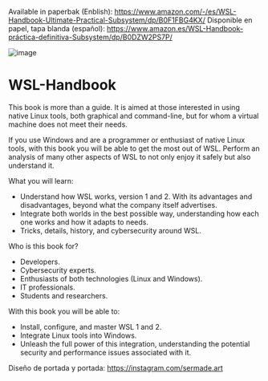 Available in paperbak (Enblish): https://www.amazon.com/-/es/WSL-Handbook-Ultimate-Practical-Subsystem/dp/B0F1FBG4KX/
Disponible en papel, tapa blanda (español): https://www.amazon.es/WSL-Handbook-práctica-definitiva-Subsystem/dp/B0DZW2PS7P/

![image](https://github.com/ssantosv/WSL-Handbook/assets/16861474/760913f6-1f3b-4478-a367-3a1f024405d3)

# WSL-Handbook
This book is more than a guide. It is aimed at those interested in using native Linux tools, both graphical and command-line, but for whom a virtual machine does not meet their needs.

If you use Windows and are a programmer or enthusiast of native Linux tools, with this book you will be able to get the most out of WSL. Perform an analysis of many other aspects of WSL to not only enjoy it safely but also understand it.

What you will learn:
* Understand how WSL works, version 1 and 2. With its advantages and disadvantages, beyond what the company itself advertises.
* Integrate both worlds in the best possible way, understanding how each one works and how it adapts to needs.
* Tricks, details, history, and cybersecurity around WSL.

Who is this book for?
* Developers.
* Cybersecurity experts.
* Enthusiasts of both technologies (Linux and Windows).
* IT professionals.
* Students and researchers.

With this book you will be able to:
* Install, configure, and master WSL 1 and 2.
* Integrate Linux tools into Windows.
* Unleash the full power of this integration, understanding the potential security and performance issues associated with it.

Diseño de portada y portada: https://instagram.com/sermade.art





